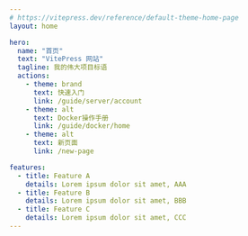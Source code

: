 ```yaml
---
# https://vitepress.dev/reference/default-theme-home-page
layout: home

hero:
  name: "首页"
  text: "VitePress 网站"
  tagline: 我的伟大项目标语
  actions:
    - theme: brand
      text: 快速入门
      link: /guide/server/account
    - theme: alt
      text: Docker操作手册
      link: /guide/docker/home
    - theme: alt
      text: 新页面
      link: /new-page

features:
  - title: Feature A
    details: Lorem ipsum dolor sit amet, AAA
  - title: Feature B
    details: Lorem ipsum dolor sit amet, BBB
  - title: Feature C
    details: Lorem ipsum dolor sit amet, CCC
---
```

